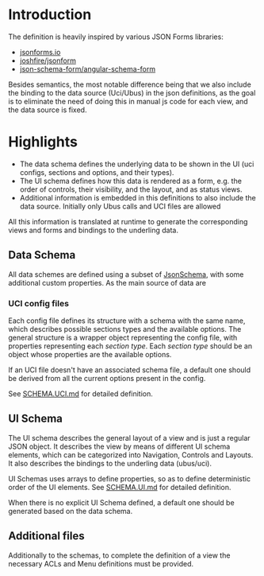 # Introduction

The definition is heavily inspired by various JSON Forms libraries:
+ [jsonforms.io](http://jsonforms.io)
+ [joshfire/jsonform](https://github.com/joshfire/jsonform)
+ [json-schema-form/angular-schema-form](https://github.com/json-schema-form/angular-schema-form)

Besides semantics, the most notable difference being that we also include the binding to the data source (Uci/Ubus) in the json definitions, as the goal is to eliminate the need of doing this in manual js code for each view, and the data source is fixed.

# Highlights


+ The data schema defines the underlying data to be shown in the UI (uci configs, sections and options, and their types).
+ The UI schema defines how this data is rendered as a form, e.g. the order of controls, their visibility, and the layout, and as status views.
+ Additional information is embedded in this definitions to also include the data source. Initially only Ubus calls and UCI files are allowed

All this information is translated at runtime to generate the corresponding views and forms and bindings to the underling data.

## Data Schema

All data schemes are defined using a subset of [JsonSchema](http://jsons-schema.org), with some additional custom properties.
As the main source of data are 

### UCI config files
Each config file defines its structure with a schema with the same name, which describes possible sections types and the available options.
The general structure is a wrapper object representing the config file, with properties representing each *section type*. Each *section type*  should be an object whose properties are the available options.

If an UCI file doesn't have an associated schema file, a default one should be derived from all the current options present in the config.

See [SCHEMA.UCI.md](SCHEMA.UCI.md) for detailed definition.

## UI Schema

The UI schema describes the general layout of a view and is just a regular JSON object. It describes the view by means of different UI schema elements, which can be categorized into Navigation, Controls and Layouts. 
It also describes the bindings to the underling data (ubus/uci).

UI Schemas uses arrays to define properties, so as to define deterministic order of the UI elements.
See [SCHEMA.UI.md](SCHEMA.UI.md) for detailed definition.

When there is no explicit UI Schema defined, a default one should be generated based on the data schema.

## Additional files

Additionally to the schemas, to complete the definition of a view the necessary ACLs and Menu definitions must be provided.


